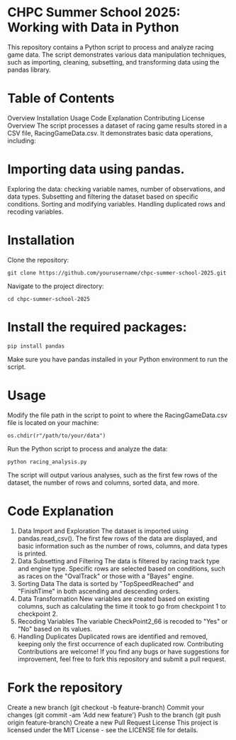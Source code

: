 # CHPC Summer School 2025: Working with Data in Python
This repository contains a Python script to process and analyze racing game data. The script demonstrates various data manipulation techniques, such as importing, cleaning, subsetting, and transforming data using the pandas library.

# Table of Contents
Overview
Installation
Usage
Code Explanation
Contributing
License
Overview
The script processes a dataset of racing game results stored in a CSV file, RacingGameData.csv. It demonstrates basic data operations, including:

# Importing data using pandas.
Exploring the data: checking variable names, number of observations, and data types.
Subsetting and filtering the dataset based on specific conditions.
Sorting and modifying variables.
Handling duplicated rows and recoding variables.

# Installation
Clone the repository:
```
git clone https://github.com/yourusername/chpc-summer-school-2025.git
```
Navigate to the project directory:

```
cd chpc-summer-school-2025
```

# Install the required packages:
```
pip install pandas
```
Make sure you have pandas installed in your Python environment to run the script.

# Usage
Modify the file path in the script to point to where the RacingGameData.csv file is located on your machine:
```
os.chdir(r"/path/to/your/data")
```
Run the Python script to process and analyze the data:
```
python racing_analysis.py
```
The script will output various analyses, such as the first few rows of the dataset, the number of rows and columns, sorted data, and more.

# Code Explanation
1. Data Import and Exploration
The dataset is imported using pandas.read_csv().
The first few rows of the data are displayed, and basic information such as the number of rows, columns, and data types is printed.
2. Data Subsetting and Filtering
The data is filtered by racing track type and engine type.
Specific rows are selected based on conditions, such as races on the "OvalTrack" or those with a "Bayes" engine.
3. Sorting Data
The data is sorted by "TopSpeedReached" and "FinishTime" in both ascending and descending orders.
4. Data Transformation
New variables are created based on existing columns, such as calculating the time it took to go from checkpoint 1 to checkpoint 2.
5. Recoding Variables
The variable CheckPoint2_66 is recoded to "Yes" or "No" based on its values.
6. Handling Duplicates
Duplicated rows are identified and removed, keeping only the first occurrence of each duplicated row.
Contributing
Contributions are welcome! If you find any bugs or have suggestions for improvement, feel free to fork this repository and submit a pull request.

# Fork the repository
Create a new branch (git checkout -b feature-branch)
Commit your changes (git commit -am 'Add new feature')
Push to the branch (git push origin feature-branch)
Create a new Pull Request
License
This project is licensed under the MIT License - see the LICENSE file for details.

